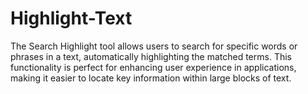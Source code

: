 # Highlight-Text
The Search Highlight tool allows users to search for specific words or phrases in a text, automatically highlighting the matched terms. This functionality is perfect for enhancing user experience in applications, making it easier to locate key information within large blocks of text.
